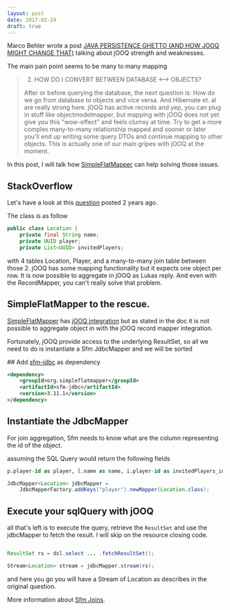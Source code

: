 ```yaml
---
layout: post
date: 2017-02-24
draft: true
---
```


Marco Behler wrote a post [JAVA PERSISTENCE GHETTO (AND HOW JOOQ MIGHT CHANGE THAT)](https://www.marcobehler.com/2014/07/06/the-java-persistence-ghetto-and-how-jooq-might-change-that-2/)
talking about jOOQ strength and weaknesses. 

The main pain point seems to be many to many mapping 

> 2. HOW DO I CONVERT BETWEEN DATABASE <--> OBJECTS?
>  
> After or before querying the database, the next question is: How do we go from database to objects and vice versa. And Hibernate et. al are really strong here. jOOQ has active records and yep, you can plug in stuff like objectmodelmapper, but mapping with jOOQ does not yet give you this "wow-effect" and feels clumsy at time. Try to get a more complex many-to-many relationship mapped and sooner or later you'll end up writing some query DTOs and  continue mapping to other objects. This is actually one of our main gripes with jOOQ at the moment.

In this post, I will talk how [SimpleFlatMapper](http://simpleflatmapper.org/) can help solving those issues.

## StackOverflow

Let's have a look at this [question](http://stackoverflow.com/questions/23329127/jooq-pojos-with-one-to-many-and-many-to-many-relations)
posted 2 years ago.

The class is as follow 

```java 
public class Location {
    private final String name;
    private UUID player;
    private List<UUID> invitedPlayers;
```

with 4 tables Location, Player, and a many-to-many join table between those 2.
jOOQ has some mapping functionality but it expects one object per row. It is now possible 
to aggregate in jOOQ as Lukas reply. And even with the RecordMapper, you can't really solve that problem.

## SimpleFlatMapper to the rescue.

[SimpleFlatMapper](http://simpleflatmapper.org/) has [jOOQ integration](http://simpleflatmapper.org/0106-getting-started-jooq.html)
 but as stated in the doc it is not possible to aggregate object in with the jOOQ record mapper integration.
 
 Fortunately, jOOQ provide access to the underlying ResultSet, so all we need to do is
 instantiate a Sfm JdbcMapper and we will be sorted
 
## Add [sfm-jdbc](http://search.maven.org/#artifactdetails|org.simpleflatmapper|sfm-jdbc|3.11.1|) as dependency

```xml
<dependency>
    <groupId>org.simpleflatmapper</groupId>
    <artifactId>sfm-jdbc</artifactId>
    <version>3.11.1</version>
</dependency>
```
 
## Instantiate the JdbcMapper

For join aggregation, Sfm needs to know what are the column representing the id of the object.

assuming the SQL Query would return the following fields

```sql
p.player-id as player, l.name as name, i.player-id as invitedPlayers_id
```


```java
JdbcMapper<Location> jdbcMapper = 
    JdbcMapperFactory.addKeys("player").newMapper(Location.class);
```

## Execute your sqlQuery with jOOQ

all that's left is to execute the query, retrieve the `ResultSet` and use the jdbcMapper to fetch the result.
I will skip on the resource closing code.

```java

ResultSet rs = dsl.select ... .fetchResultSet();

Stream<Location> stream = jdbcMapper.stream(rs);

```

and here you go you will have a Stream of Location as describes in the original question.

More information about [Sfm Joins](http://simpleflatmapper.org/0203-joins.html).